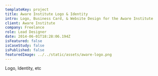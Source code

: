 ```yaml
---
templateKey: project
title: Aware Institute Logo & Identity
intro: Logo, Business Card, & Website Design for the Aware Institute
client: Aware Institute
company: Freelance
role: Lead Designer
date: 2014-06-01T18:28:06.194Z
isFeatured: false
isCaseStudy: false
isPublished: false
featuredImage: ../../static/assets/aware-logo.png
---
```

Logo, Identity, etc